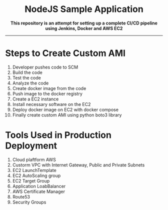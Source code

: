 <div align="center">
  <h1>NodeJS Sample Application</h1>
  <strong>This repository is an attempt for setting up a complete CI/CD pipeline using Jenkins, Docker and AWS EC2</strong>
</div>

<hr>

# Steps to Create Custom AMI
1. Developer pushes code to SCM
2. Build the code
3. Test the code
4. Analyze the code
5. Create docker image from the code
6. Push image to the docker registry
7. Create a EC2 instance 
8. Install necessary software on the EC2
9. Deploy docker image on EC2 with docker compose
10. Finally create custom AMI using python boto3 library 

# Tools Used in Production Deployment
1. Cloud plaftform AWS
2. Custorm VPC with Internet Gateway, Public and Private Subnets
3. EC2 LaunchTemplate
4. EC2 AutoScaling group
5. EC2 Target Group
6. Application LoabBalancer
7. AWS Certificate Manager
8. Route53
9. Security Groups


